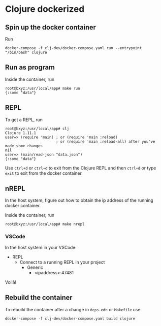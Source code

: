 # Clojure dockerized

## Spin up the docker container

Run

    docker-compose -f clj-dev/docker-compose.yaml run --entrypoint "/bin/bash" clojure

## Run as program

Inside the container, run 

```
root@bxyz:/usr/local/app# make run
{:some "data"}
```

## REPL

To get a REPL, run

```
root@bxyz:/usr/local/app# clj
Clojure 1.11.1
user=> (require 'main) ; or (require 'main :reload) 
                       ; or (require 'main :reload-all) after you've made some changes
nil
user=> (main/read-json "data.json")
{:some "data"}
```

Use `ctrl+d` or `ctrl+d` to exit from the Clojure REPL and then `ctrl+d` or type `exit` to exit from the docker container.

## nREPL

In the host system, figure out how to obtain the ip address of the
running docker container.

Inside the container, run

    root@bxyz:/usr/local/app# make nrepl

### VSCode

In the host system in your VSCode

- REPL
    - Connect to a running REPL in your project
        - Generic
            - \<ipaddress>:47481

Voilà!

## Rebuild the container

To rebuild the container after a change in `deps.edn` or `Makefile` use

    docker-compose -f clj-dev/docker-compose.yaml build clojure
